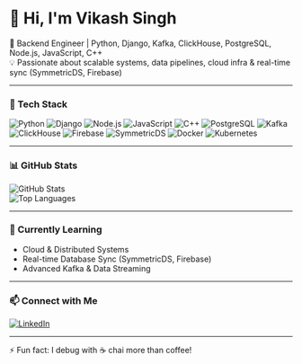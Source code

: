# 👋 Hi, I'm Vikash Singh  

🚀 Backend Engineer | Python, Django, Kafka, ClickHouse, PostgreSQL, Node.js, JavaScript, C++  
💡 Passionate about scalable systems, data pipelines, cloud infra & real-time sync (SymmetricDS, Firebase)  

---

### 🔧 Tech Stack
![Python](https://img.shields.io/badge/-Python-3776AB?logo=python&logoColor=white)
![Django](https://img.shields.io/badge/-Django-092E20?logo=django&logoColor=white)
![Node.js](https://img.shields.io/badge/-Node.js-339933?logo=node.js&logoColor=white)
![JavaScript](https://img.shields.io/badge/-JavaScript-F7DF1E?logo=javascript&logoColor=black)
![C++](https://img.shields.io/badge/-C++-00599C?logo=cplusplus&logoColor=white)
![PostgreSQL](https://img.shields.io/badge/-PostgreSQL-336791?logo=postgresql&logoColor=white)
![Kafka](https://img.shields.io/badge/-Kafka-231F20?logo=apache-kafka&logoColor=white)
![ClickHouse](https://img.shields.io/badge/-ClickHouse-FDEE21?logo=clickhouse&logoColor=black)
![Firebase](https://img.shields.io/badge/-Firebase-FFCA28?logo=firebase&logoColor=black)
![SymmetricDS](https://img.shields.io/badge/-SymmetricDS-blueviolet?logo=databricks&logoColor=white)
![Docker](https://img.shields.io/badge/-Docker-2496ED?logo=docker&logoColor=white)
![Kubernetes](https://img.shields.io/badge/-Kubernetes-326CE5?logo=kubernetes&logoColor=white)

---

### 📊 GitHub Stats
![GitHub Stats](https://github-readme-stats.vercel.app/api?username=Vikash05071996&show_icons=true&theme=radical)  
![Top Languages](https://github-readme-stats.vercel.app/api/top-langs/?username=Vikash05071996&layout=compact&theme=radical)

---

### 🌱 Currently Learning
- Cloud & Distributed Systems  
- Real-time Database Sync (SymmetricDS, Firebase)  
- Advanced Kafka & Data Streaming  

---

### 📫 Connect with Me
[![LinkedIn](https://img.shields.io/badge/-LinkedIn-blue?logo=linkedin&logoColor=white)](https://www.linkedin.com/in/https://www.linkedin.com/in/vikash-singh-a91808289/)  


---
⚡ Fun fact: I debug with ☕ chai more than coffee!
